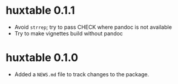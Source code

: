 # huxtable 0.1.1

* Avoid `strrep`; try to pass CHECK where pandoc is not available
* Try to make vignettes build without pandoc

# huxtable 0.1.0

* Added a `NEWS.md` file to track changes to the package.



